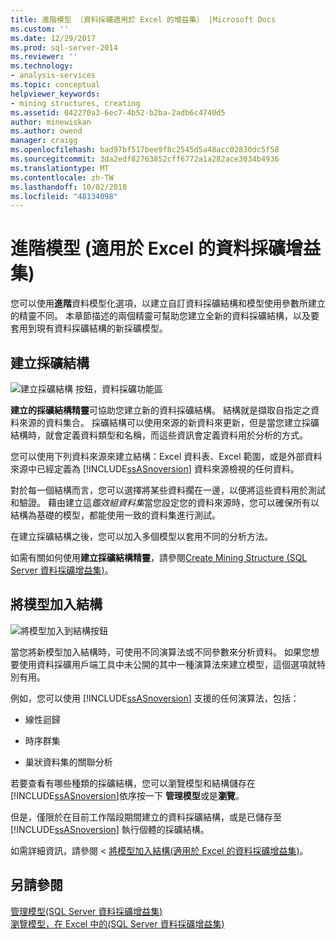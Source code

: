 ```yaml
---
title: 進階模型 （資料採礦適用於 Excel 的增益集） |Microsoft Docs
ms.custom: ''
ms.date: 12/29/2017
ms.prod: sql-server-2014
ms.reviewer: ''
ms.technology:
- analysis-services
ms.topic: conceptual
helpviewer_keywords:
- mining structures, creating
ms.assetid: 042270a3-6ec7-4b52-b2ba-2adb6c4740d5
author: minewiskan
ms.author: owend
manager: craigg
ms.openlocfilehash: bad97bf517bee9f8c2545d5a48acc02830dc5f58
ms.sourcegitcommit: 3da2edf82763852cff6772a1a282ace3034b4936
ms.translationtype: MT
ms.contentlocale: zh-TW
ms.lasthandoff: 10/02/2018
ms.locfileid: "48134098"
---
```

# <a name="advanced-modeling-data-mining-add-ins-for-excel"></a>進階模型 (適用於 Excel 的資料採礦增益集)
  您可以使用**進階**資料模型化選項，以建立自訂資料採礦結構和模型使用參數所建立的精靈不同。 本章節描述的兩個精靈可幫助您建立全新的資料採礦結構，以及要套用到現有資料採礦結構的新採礦模型。  
  
## <a name="create-mining-structure"></a>建立採礦結構  
 ![建立採礦結構 按鈕，資料採礦功能區](media/dmc-createstruct.gif "Create Mining Structure] 按鈕，[資料採礦功能區")  
  
 **建立的採礦結構精靈**可協助您建立新的資料採礦結構。 結構就是擷取自指定之資料來源的資料集合。  採礦結構可以使用來源的新資料來更新，但是當您建立採礦結構時，就會定義資料類型和名稱，而這些資訊會定義資料用於分析的方式。  
  
 您可以使用下列資料來源來建立結構：Excel 資料表、Excel 範圍，或是外部資料來源中已經定義為 [!INCLUDE[ssASnoversion](../includes/ssasnoversion-md.md)] 資料來源檢視的任何資料。  
  
 對於每一個結構而言，您可以選擇將某些資料擱在一邊，以便將這些資料用於測試和驗證。 藉由建立這*鑑效組資料集*當您設定您的資料來源時，您可以確保所有以結構為基礎的模型，都能使用一致的資料集進行測試。  
  
 在建立採礦結構之後，您可以加入多個模型以套用不同的分析方法。  
  
 如需有關如何使用**建立採礦結構精靈**，請參閱[Create Mining Structure &#40;SQL Server 資料採礦增益集&#41;](create-mining-structure-sql-server-data-mining-add-ins.md)。  
  
## <a name="add-model-to-structure"></a>將模型加入結構  
 ![將模型加入到結構按鈕](media/dmc-addmodel.gif "將模型加入結構 按鈕")  
  
 當您將新模型加入結構時，可使用不同演算法或不同參數來分析資料。 如果您想要使用資料採礦用戶端工具中未公開的其中一種演算法來建立模型，這個選項就特別有用。  
  
 例如，您可以使用 [!INCLUDE[ssASnoversion](../includes/ssasnoversion-md.md)] 支援的任何演算法，包括：  
  
-   線性迴歸  
  
-   時序群集  
  
-   巢狀資料集的關聯分析  
  
 若要查看有哪些種類的採礦結構，您可以瀏覽模型和結構儲存在[!INCLUDE[ssASnoversion](../includes/ssasnoversion-md.md)]依序按一下 **管理模型**或是**瀏覽**。  
  
 但是，僅限於在目前工作階段期間建立的資料採礦結構，或是已儲存至 [!INCLUDE[ssASnoversion](../includes/ssasnoversion-md.md)] 執行個體的採礦結構。  
  
 如需詳細資訊，請參閱 <<c0> [ 將模型加入結構&#40;適用於 Excel 的資料採礦增益集&#41;](add-model-to-structure-data-mining-add-ins-for-excel.md)。</c0>  
  
## <a name="see-also"></a>另請參閱  
 [管理模型&#40;SQL Server 資料採礦增益集&#41;](manage-models-sql-server-data-mining-add-ins.md)   
 [瀏覽模型，在 Excel 中的&#40;SQL Server 資料採礦增益集&#41;](browsing-models-in-excel-sql-server-data-mining-add-ins.md)  
  
  
